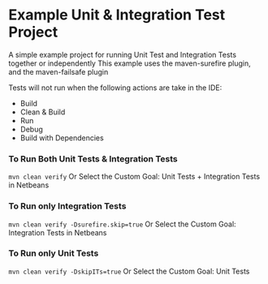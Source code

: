 # Example Unit & Integration Test Project

A simple example project for running Unit Test and Integration Tests together or independently 
This example uses the maven-surefire plugin, and the maven-failsafe plugin

Tests will not run when the following actions are take in the IDE:

* Build
* Clean & Build
* Run
* Debug
* Build with Dependencies

### To Run Both Unit Tests & Integration Tests

`mvn clean verify` Or Select the Custom Goal: Unit Tests + Integration Tests in Netbeans 

### To Run only Integration Tests

`mvn clean verify -Dsurefire.skip=true` Or Select the Custom Goal: Integration Tests in Netbeans

### To Run only Unit Tests

`mvn clean verify -DskipITs=true` Or Select the Custom Goal: Unit Tests
